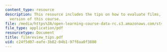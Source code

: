 ```yaml
---
content_type: resource
description: This resource includes the tips on how to evaluate films, from the 1999
  version of this course.
file: /media/https%3A/open-learning-course-data-rc.s3.amazonaws.com/sts-001-technology-in-american-history-spring-2006/c24f5d07eafe3b8204b197f8aa0f3880_filmreview_tips.pdf
file_type: application/pdf
resourcetype: Document
title: filmreview_tips.pdf
uid: c24f5d07-eafe-3b82-04b1-97f8aa0f3880
---
```

